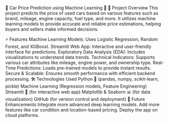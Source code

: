 
🚗 Car Price Prediction using Machine Learning 🎯
📌 Project Overview
This project predicts the price of used cars based on various features such as brand, mileage, engine capacity, fuel type, and more. It utilizes machine learning models to provide accurate and reliable price estimations, helping buyers and sellers make informed decisions.

⚡ Features
Machine Learning Models: Uses Logistic Regression, Random Forest, and XGBoost.
Streamlit Web App: Interactive and user-friendly interface for predictions.
Exploratory Data Analysis (EDA): Includes visualizations to understand data trends.
Technical Indicators: Supports various car attributes like mileage, engine power, and ownership type.
Real-Time Predictions: Loads pre-trained models to provide instant results.
Secure & Scalable: Ensures smooth performance with efficient backend processing.
🛠️ Technologies Used
Python 🐍 (pandas, numpy, scikit-learn, pickle)
Machine Learning (Regression models, Feature Engineering)
Streamlit 🎨 (for interactive web app)
Matplotlib & Seaborn 📊 (for data visualization)
GitHub (for version control and deployment)
📌 Future Enhancements
Integrate more advanced deep learning models.
Add more features like car condition and location-based pricing.
Deploy the app on cloud platforms.
